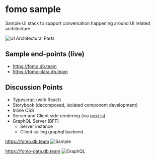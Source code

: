 # fomo sample

Sample UI stack to support conversation happening around UI related architecture.

![UI Architectural Parts](https://user-images.githubusercontent.com/185555/35254944-5784af5c-0051-11e8-87cc-90fafe144fe5.png)

## Sample end-points (live)

* https://fomo.db.team
* https://fomo-data.db.team

## Discussion Points

* Typescript (with React)
* Storybook (decomposed, isolated component development)
* Inline CSS
* Server and Client side rendering (via [next.js](https://github.com/zeit/next.js/))
* GraphQL Server (BFF)
  * Server instance
  * Client calling graphql backend.

https://fomo.db.team
![Sample](https://user-images.githubusercontent.com/185555/35254815-cbc7e768-0050-11e8-8f76-8578aecdf9ed.png)

https://fomo-data.db.team
![GraphQL](https://user-images.githubusercontent.com/185555/35254860-0247928e-0051-11e8-8463-6a876d3ef9e1.png)
